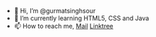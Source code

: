 - 👋 Hi, I’m @gurmatsinghsour
- 🌱 I’m currently learning HTML5, CSS and Java
- 📫 How to reach me,
[Mail](mailto:gurmatsinghsour989@gmail.com)
[Linktree](https://linktr.ee/gurmatsinghsour)

